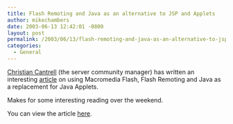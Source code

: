 ```yaml
---
title: Flash Remoting and Java as an alternative to JSP and Applets
author: mikechambers
date: 2003-06-13 12:42:01 -0800
layout: post
permalink: /2003/06/13/flash-remoting-and-java-as-an-alternative-to-jsp-and-applets/
categories:
  - General
---
```



[Christian Cantrell][1] (the server community manager) has written an interesting [article][2] on using Macromedia Flash, Flash Remoting and Java as a replacement for Java Applets.

Makes for some interesting reading over the weekend.

You can view the article [here][2].

 [1]: http://www.macromedia.com/go/cantrell
 [2]: http://www.macromedia.com/devnet/mx/flashremoting/articles/fr_java.html